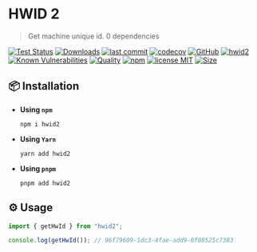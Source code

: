# HWID 2

> Get machine unique id. 0 dependencies

[![Test Status](https://github.com/AlexXanderGrib/hwid2/actions/workflows/test.yml/badge.svg)](https://github.com/AlexXanderGrib/hwid2)
[![Downloads](https://img.shields.io/npm/dt/hwid2.svg)](https://npmjs.com/package/hwid2)
[![last commit](https://img.shields.io/github/last-commit/AlexXanderGrib/hwid2.svg)](https://github.com/AlexXanderGrib/hwid2)
[![codecov](https://img.shields.io/codecov/c/github/AlexXanderGrib/hwid2/main.svg)](https://codecov.io/gh/AlexXanderGrib/hwid2)
[![GitHub](https://img.shields.io/github/stars/AlexXanderGrib/hwid2.svg)](https://github.com/AlexXanderGrib/hwid2)
[![hwid2](https://snyk.io/advisor/npm-package/hwid2/badge.svg)](https://snyk.io/advisor/npm-package/hwid2)
[![Known Vulnerabilities](https://snyk.io/test/npm/hwid2/badge.svg)](https://snyk.io/test/npm/hwid2)
[![Quality](https://img.shields.io/npms-io/quality-score/hwid2.svg?label=quality%20%28npms.io%29&)](https://npms.io/search?q=hwid2)
[![npm](https://img.shields.io/npm/v/hwid2.svg)](https://npmjs.com/package/hwid2)
[![license MIT](https://img.shields.io/npm/l/hwid2.svg)](https://github.com/AlexXanderGrib/hwid2/blob/main/LICENSE.txt)
[![Size](https://img.shields.io/bundlephobia/minzip/hwid2)](https://bundlephobia.com/package/hwid2)

## 📦 Installation

- **Using `npm`**
  ```shell
  npm i hwid2
  ```
- **Using `Yarn`**
  ```shell
  yarn add hwid2
  ```
- **Using `pnpm`**
  ```shell
  pnpm add hwid2
  ```

## ⚙️ Usage

```javascript
import { getHwId } from "hwid2";

console.log(getHwId()); // 96f79609-1dc3-4fae-add9-0f08525c7383
```
